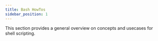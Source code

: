 ```yaml
---
title: Bash HowTos
sidebar_position: 1
---
```


This section provides a general overview on concepts and usecases for shell scripting.
